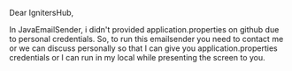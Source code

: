 Dear IgnitersHub,

In JavaEmailSender, i didn't provided application.properties on github due to personal credentials. So, to run this emailsender you need to contact me or we can discuss personally so that I can give you application.properties credentials
or I can run in my local while presenting the screen to you.
